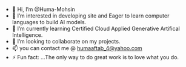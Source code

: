 - 👋 Hi, I’m @Huma-Mohsin
- 👀 I’m interested in developing site and Eager to learn computer languages to build AI models.
- 🌱 I’m currently learning Certified Cloud Applied Generative Artifical Intelligence.
- 💞️ I’m looking to collaborate on my projects.
- 📫 you can contact me @ humaaftab_4@yahoo.com
- ⚡ Fun fact: ...The only way to do great work is to love what you do.

<!---
Huma-Mohsin/Huma-Mohsin is a ✨ special ✨ repository because its `README.md` (this file) appears on your GitHub profile.
You can click the Preview link to take a look at your changes.
--->
